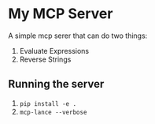 # My MCP Server

A simple mcp serer that can do two things:

1. Evaluate Expressions
2. Reverse Strings

## Running the server

1. `pip install -e .`
2. `mcp-lance --verbose`
